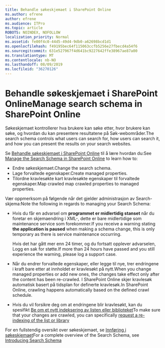 ```yaml
---
title: Behandle søkeskjemaet i SharePoint Online
ms.author: efrene
author: efrene
ms.audience: ITPro
ms.topic: article
ROBOTS: NOINDEX, NOFOLLOW
localization_priority: Normal
ms.assetid: fe00f4c0-44d5-49d4-9db0-a62698bcd1d1
ms.openlocfilehash: f49195bec64f115063ccfb5256e27fbecd4a54f6
ms.sourcegitcommit: 631e527967f4d641bc9227642ffe38967ae87a00
ms.translationtype: MT
ms.contentlocale: nb-NO
ms.lasthandoff: 08/09/2019
ms.locfileid: "36270126"
---
```

# <a name="manage-search-schema-in-sharepoint-online"></a><span data-ttu-id="1b895-102">Behandle søkeskjemaet i SharePoint Online</span><span class="sxs-lookup"><span data-stu-id="1b895-102">Manage search schema in SharePoint Online</span></span>

<span data-ttu-id="1b895-103">Søkeskjemaet kontrollerer hva brukere kan søke etter, hvor brukere kan søke, og hvordan du kan presentere resultatene på Søk-webområder.</span><span class="sxs-lookup"><span data-stu-id="1b895-103">The search schema controls what users can search for, how users can search it, and how you can present the results on your search websites.</span></span> 

<span data-ttu-id="1b895-104">Se [Behandle søkeskjemaet i SharePoint Online](https://docs.microsoft.com/sharepoint/manage-search-schema) til å lære hvordan du:</span><span class="sxs-lookup"><span data-stu-id="1b895-104">See [Manage the Search Schema in SharePoint Online](https://docs.microsoft.com/sharepoint/manage-search-schema) to learn how to:</span></span> 
- <span data-ttu-id="1b895-105">Endre søkeskjemaet.</span><span class="sxs-lookup"><span data-stu-id="1b895-105">Change the search schema.</span></span>
- <span data-ttu-id="1b895-106">Lage forvaltede egenskaper.</span><span class="sxs-lookup"><span data-stu-id="1b895-106">Create managed properties.</span></span>
- <span data-ttu-id="1b895-107">Tilordne kravlesøkte kart kravlesøkte egenskaper til forvaltede egenskaper.</span><span class="sxs-lookup"><span data-stu-id="1b895-107">Map crawled map crawled properties to managed properties.</span></span>

<span data-ttu-id="1b895-108">Vær oppmerksom på følgende når det gjelder administrasjon av Search-skjema:</span><span class="sxs-lookup"><span data-stu-id="1b895-108">Note the following in regards to managing your Search Schema:</span></span>

- <span data-ttu-id="1b895-109">Hvis du får en advarsel om **programmet er midlertidig stanset** når du foretar en skjemaendring i XML-, dette er bare midlertidige som maintenance service som forekommer.</span><span class="sxs-lookup"><span data-stu-id="1b895-109">If you receive a warning stating **the application is paused** when making a schema change, this is only temporary as there is service maintenance occurring.</span></span> 

    <span data-ttu-id="1b895-110">Hvis det har gått mer enn 24 timer, og du fortsatt opplever advarselen, Logg en sak for støtte.</span><span class="sxs-lookup"><span data-stu-id="1b895-110">If more than 24 hours have passed and you still experience the warning, please log a support case.</span></span>
- <span data-ttu-id="1b895-111">Når du endrer forvaltede egenskaper, eller legge til nye, trer endringene i kraft bare etter at innholdet er kravlesøkt på nytt.</span><span class="sxs-lookup"><span data-stu-id="1b895-111">When you change managed properties or add new ones, the changes take effect only after the content has been re-crawled.</span></span> <span data-ttu-id="1b895-112">I SharePoint Online skjer kravlesøk automatisk basert på tidsplan for definerte kravlesøk.</span><span class="sxs-lookup"><span data-stu-id="1b895-112">In SharePoint Online, crawling happens automatically based on the defined crawl schedule.</span></span>
- <span data-ttu-id="1b895-113">Hvis du vil forsikre deg om at endringene blir kravlesøkt, kan du spesifikt [Be om et nytt indeksering av listen eller biblioteket](https://docs.microsoft.com/sharepoint/manage-search-schema#request-re-indexing-of-a-document-library-or-list)</span><span class="sxs-lookup"><span data-stu-id="1b895-113">To make sure that your changes are crawled, you can specifically [request a re-indexing of the list or library](https://docs.microsoft.com/sharepoint/manage-search-schema#request-re-indexing-of-a-document-library-or-list)</span></span> 

<span data-ttu-id="1b895-114">For en fullstendig oversikt over søkeskjemaet, se [Innføring i søkeskjemaet](https://blogs.technet.microsoft.com/tothesharepoint/2012/11/25/introducing-search-schema-for-sharepoint-2013/)</span><span class="sxs-lookup"><span data-stu-id="1b895-114">For a complete overview of the Search Schema, see [Introducing Search Schema](https://blogs.technet.microsoft.com/tothesharepoint/2012/11/25/introducing-search-schema-for-sharepoint-2013/)</span></span> 


